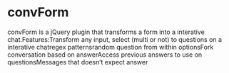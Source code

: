 <h1>convForm</h1>

<p>convForm is a jQuery plugin that transforms a form into a interative chat.Features:Transform any input, select (multi or not) to questions on a interative chatregex patternsrandom question from within optionsFork conversation based on answerAccess previous answers to use on questionsMessages that doesn’t expect answer</p>
